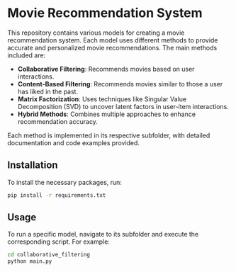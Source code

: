 # Movie Recommendation System

This repository contains various models for creating a movie recommendation system. Each model uses different methods to provide accurate and personalized movie recommendations. The main methods included are:

- **Collaborative Filtering**: Recommends movies based on user interactions.
- **Content-Based Filtering**: Recommends movies similar to those a user has liked in the past.
- **Matrix Factorization**: Uses techniques like Singular Value Decomposition (SVD) to uncover latent factors in user-item interactions.
- **Hybrid Methods**: Combines multiple approaches to enhance recommendation accuracy.

Each method is implemented in its respective subfolder, with detailed documentation and code examples provided.

## Installation
To install the necessary packages, run:
```sh
pip install -r requirements.txt
```

## Usage
To run a specific model, navigate to its subfolder and execute the corresponding script. For example:
```sh
cd collaborative_filtering
python main.py
```
